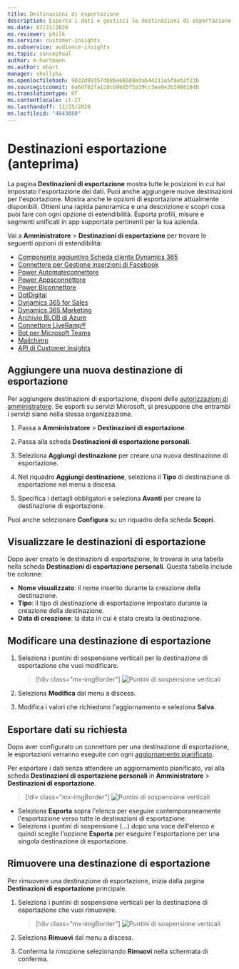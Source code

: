 ```yaml
---
title: Destinazioni di esportazione
description: Esporta i dati e gestisci le destinazioni di esportazione.
ms.date: 07/21/2020
ms.reviewer: philk
ms.service: customer-insights
ms.subservice: audience-insights
ms.topic: conceptual
author: m-hartmann
ms.author: mhart
manager: shellyha
ms.openlocfilehash: 9032d99357db86e66588eda544211a5f8eb2f23b
ms.sourcegitcommit: 6a6df62fa12dcb9bd5f5a39cc3ee0e2b3988184b
ms.translationtype: HT
ms.contentlocale: it-IT
ms.lasthandoff: 11/25/2020
ms.locfileid: "4643868"
---
```

# <a name="export-destinations-preview"></a>Destinazioni esportazione (anteprima)

La pagina **Destinazioni di esportazione** mostra tutte le posizioni in cui hai impostato l'esportazione dei dati. Puoi anche aggiungere nuove destinazioni per l'esportazione. Mostra anche le opzioni di esportazione attualmente disponibili. Ottieni una rapida panoramica e una descrizione e scopri cosa puoi fare con ogni opzione di estendibilità. Esporta profili, misure e segmenti unificati in app supportate pertinenti per la tua azienda.

Vai a **Amministratore** > **Destinazioni di esportazione** per trovare le seguenti opzioni di estendibilità:

- [Componente aggiuntivo Scheda cliente Dynamics 365](customer-card-add-in.md)
- [Connettore per Gestione inserzioni di Facebook](export-facebook.md)
- [Power Automateconnettore](export-power-automate.md)
- [Power Appsconnettore](export-power-apps.md)
- [Power BIconnettore](export-power-bi.md)
- [DotDigital](export-dotdigital.md)
- [Dynamics 365 for Sales](export-dynamics365-sales.md)
- [Dynamics 365 Marketing](export-dynamics365-marketing.md)
- [Archivio BLOB di Azure](export-azure-blob-storage.md)
- [Connettore LiveRamp&reg;](export-liveramp.md)
- [Bot per Microsoft Teams](export-teams-bot.md)
- [Mailchimp](export-mailchimp.md)
- [API di Customer Insights](apis.md)

## <a name="add-a-new-export-destination"></a>Aggiungere una nuova destinazione di esportazione

Per aggiungere destinazioni di esportazione, disponi delle [autorizzazioni di amministratore](permissions.md). Se esporti su servizi Microsoft, si presuppone che entrambi i servizi siano nella stessa organizzazione.

1. Passa a **Amministratore** > **Destinazioni di esportazione**.

1. Passa alla scheda **Destinazioni di esportazione personali**.

1. Seleziona **Aggiungi destinazione** per creare una nuova destinazione di esportazione.

1. Nel riquadro **Aggiungi destinazione**, seleziona il **Tipo** di destinazione di esportazione nel menu a discesa.

1. Specifica i dettagli obbligatori e seleziona **Avanti** per creare la destinazione di esportazione.

Puoi anche selezionare **Configura** su un riquadro della scheda **Scopri**.

## <a name="view-export-destinations"></a>Visualizzare le destinazioni di esportazione

Dopo aver creato le destinazioni di esportazione, le troverai in una tabella nella scheda **Destinazioni di esportazione personali**. Questa tabella include tre colonne:

- **Nome visualizzato**: il nome inserito durante la creazione della destinazione.
- **Tipo**: il tipo di destinazione di esportazione impostato durante la creazione della destinazione.
- **Data di creazione**: la data in cui è stata creata la destinazione.

## <a name="edit-an-export-destination"></a>Modificare una destinazione di esportazione

1. Seleziona i puntini di sospensione verticali per la destinazione di esportazione che vuoi modificare.

   > [!div class="mx-imgBorder"]
   > ![Puntini di sospensione verticali](media/export-destinations-page-ellipsis.png "Puntini di sospensione verticali")

1. Seleziona **Modifica** dal menu a discesa.

1. Modifica i valori che richiedono l'aggiornamento e seleziona **Salva**.

## <a name="export-data-on-demand"></a>Esportare dati su richiesta

Dopo aver configurato un connettore per una destinazione di esportazione, le esportazioni verranno eseguite con ogni [aggiornamento pianificato](system.md#schedule-tab).

Per esportare i dati senza attendere un aggiornamento pianificato, vai alla scheda **Destinazioni di esportazione personali** in **Amministratore** > **Destinazioni di esportazione**.

> [!div class="mx-imgBorder"]
> ![Puntini di sospensione verticali](media/export-destinations-page-ellipsis.png "Puntini di sospensione verticali")

- Seleziona **Esporta** sopra l'elenco per eseguire contemporaneamente l'esportazione verso tutte le destinazioni di esportazione.
- Seleziona i puntini di sospensione (...) dopo una voce dell'elenco e quindi sceglie l'opzione **Esporta** per eseguire l'esportazione per una singola destinazione di esportazione.

## <a name="remove-an-export-destination"></a>Rimuovere una destinazione di esportazione

Per rimuovere una destinazione di esportazione, inizia dalla pagina **Destinazioni di esportazione** principale.

1. Seleziona i puntini di sospensione verticali per la destinazione di esportazione che vuoi rimuovere.

   > [!div class="mx-imgBorder"]
   > ![Puntini di sospensione verticali](media/export-destinations-page-ellipsis.png "Puntini di sospensione verticali")

2. Seleziona **Rimuovi** dal menu a discesa.

3. Conferma la rimozione selezionando **Rimuovi** nella schermata di conferma.
